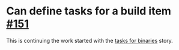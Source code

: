 # Can define tasks for a build item [#151](https://github.com/gradle/langos/issues/151)

This is continuing the work started with the [tasks for binaries](../tasks-for-binary) story.
